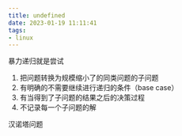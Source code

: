 ```yaml
---
title: undefined
date: 2023-01-19 11:11:41
tags:
- linux
---
```


暴力递归就是尝试

1. 把问题转换为规模缩小了的同类问题的子问题
2. 有明确的不需要继续进行递归的条件（base case）
3. 有当得到了子问题的结果之后的决策过程
4. 不记录每一个子问题的解

汉诺塔问题

